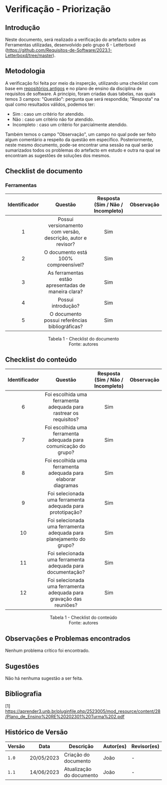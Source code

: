 # Verificação - Priorização

## Introdução

Neste documento, será realizado a verificação do artefacto sobre as Ferramentas utilizadas, desenvolvido pelo grupo 6 - Letterboxd (<https://github.com/Requisitos-de-Software/2023.1-Letterboxd/tree/master>).

## Metodologia

A verificação foi feita por meio da insperção, utilizando uma checklist com base em [repositórios antigos](https://github.com/Requisitos-de-Software) e no plano de ensino da disciplina de requisitos de software. A princípio, foram criadas duas tabelas, nas quais temos 3 campos: "Questão": pergunta que será respondida; "Resposta" na qual como resultados válidos, podemos ter:

- Sim : caso um critério for atendido.
- Não : caso um critério não for atendido.
- Incompleto : caso um critério for parcialmente atendido.

Também temos o campo "Observação", um campo no qual pode ser feito algum comentário a respeito da questão em específico. Posteriormente, neste mesmo documento, pode-se encontrar uma sessão na qual serão sumarizados todos os problemas do artefacto em estudo e outra na qual se encontram as sugestões de soluções dos mesmos.

## Checklist de documento

### Ferramentas

| Identificador |                                   Questão                                   | Resposta (Sim / Não / Incompleto) | Observação|
| :-----------: | :-------------------------------------------------------------------------: | :-------------------------------: | :------------:  |
|       1       |        Possui versionamento com versão, descrição, autor e revisor?         |                Sim                |                 |
|       2       |                       O documento está 100% compreensível?                  |                Sim                |                 |
|       3       |                     As ferramentas estão apresentadas de maneira clara?     |                Sim                |                 |
|       4       |                              Possui introdução?                             |                Sim                |                 |
|       5       |            O documento possui referências bibliográficas?                   |                Sim                |                 |

<p align="center"> Tabela 1 - Checklist do documento <br> Fonte: autores </p>

## Checklist do conteúdo

| Identificador |                                   Questão                                   | Resposta (Sim / Não / Incompleto) | Observação|
| :-----------: | :-------------------------------------------------------------------------: | :-------------------------------: | :------------:  |
|       6       |    Foi escolhida uma ferramenta adequada para rastrear os requisitos?       |                Sim                |                 |
|       7       |       Foi escolhida uma ferramenta adequada para comunicação do grupo?      |                Sim                |                 |
|       8       |      Foi escolhida uma ferramenta adequada para elaborar diagramas          |                Sim                |                 |
|       9       |          Foi selecionada uma ferramenta adequada para prototipação?         |                Sim                |                 |
|       10      |    Foi selecionada uma ferramenta adequada para planejamento do grupo?      |                Sim                |                 |
|       11      |     Foi selecionada uma ferramenta adequada para documentação?              |                Sim                |                 |
|       12      |    Foi selecionada uma ferramenta adequada para gravação das reuniões?      |                Sim                |                 |

<p align="center"> Tabela 1 - Checklist do conteúdo <br> Fonte: autores </p>

## Observações e Problemas encontrados

Nenhum problema crítico foi encontrado.

## Sugestões

Não há nenhuma sugestão a ser feita.

## Bibliografia
[1] https://aprender3.unb.br/pluginfile.php/2523005/mod_resource/content/28/Plano_de_Ensino%20RE%20202301%20Turma%202.pdf 


## Histórico de Versão

| Versão | Data       | Descrição                  | Autor(es)    | Revisor(es) |
| ------ | ---------- | -------------------------- | ------------ | ----------- |
| `1.0`  | 20/05/2023 | Criação do documento       |    João      |     -       |
| `1.1`  | 14/06/2023 | Atualização do documento   |    João      |     -       |
